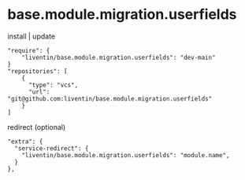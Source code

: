 # base.module.migration.userfields

install | update

```
"require": {
    "liventin/base.module.migration.userfields": "dev-main"
}
"repositories": [
    {
      "type": "vcs",
      "url": "git@github.com:liventin/base.module.migration.userfields"
    }
]
```
redirect (optional)
```
"extra": {
  "service-redirect": {
    "liventin/base.module.migration.userfields": "module.name",
  }
},